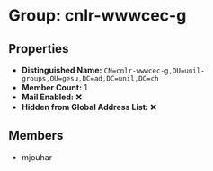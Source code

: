 # Group: cnlr-wwwcec-g

## Properties

- **Distinguished Name:** `CN=cnlr-wwwcec-g,OU=unil-groups,OU=gesu,DC=ad,DC=unil,DC=ch`
- **Member Count:** 1
- **Mail Enabled:** ❌
- **Hidden from Global Address List:** ❌

## Members

- mjouhar
